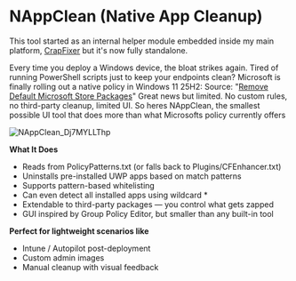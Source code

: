 # NAppClean (Native App Cleanup)
This tool started as an internal helper module embedded inside my main platform, [CrapFixer](https://github.com/builtbybel/CrapFixer) but it's now fully standalone. 

Every time you deploy a Windows device, the bloat strikes again. Tired of running PowerShell scripts just to keep your endpoints clean?
Microsoft is finally rolling out a native policy in Windows 11 25H2:
Source: "[Remove Default Microsoft Store Packages](https://patchmypc.com/blog/remove-default-microsoft-store-packages/)"
Great news but limited. No custom rules, no third-party cleanup, limited UI.
So heres NAppClean, the smallest possible UI tool that does more than what Microsofts policy currently offers

![NAppClean_Dj7MYLLThp](https://github.com/user-attachments/assets/872fa8a6-fa54-4adb-8f8d-5a702859034a)

**What It Does**
- Reads from PolicyPatterns.txt (or falls back to Plugins/CFEnhancer.txt)
-  Uninstalls pre-installed UWP apps based on match patterns
-  Supports pattern-based whitelisting
-   Can even detect all installed apps using wildcard *
-   Extendable to third-party packages — you control what gets zapped
-   GUI inspired by Group Policy Editor, but smaller than any built-in tool

**Perfect for lightweight scenarios like**
- Intune / Autopilot post-deployment
- Custom admin images
- Manual cleanup with visual feedback


